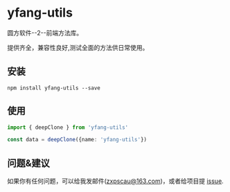 # yfang-utils

圆方软件--2--前端方法库。

提供齐全，兼容性良好,测试全面的方法供日常使用。

## 安装

```
npm install yfang-utils --save
```

## 使用

```ts
import { deepClone } from 'yfang-utils'

const data = deepClone({name: 'yfang-utils'})
```

## 问题&建议

如果你有任何问题，可以给我发邮件(zxpscau@163.com)，或者给项目提 [issue](https://github.com/YFang-FE/yfang-utils/issues/new).